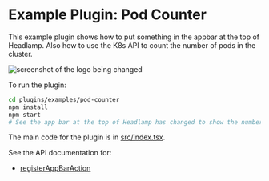 # Example Plugin: Pod Counter

This example plugin shows how to put something in the appbar at the top of Headlamp. Also how to
use the K8s API to count the number of pods in the cluster.

![screenshot of the logo being changed](../../../docs/development/plugins/images/podcounter_screenshot.png)

To run the plugin:

```bash
cd plugins/examples/pod-counter
npm install
npm start
# See the app bar at the top of Headlamp has changed to show the number of Pods.
```

The main code for the plugin is in [src/index.tsx](src/index.tsx).

See the API documentation for:

- [registerAppBarAction](https://headlamp.dev/docs/latest/development/api/modules/plugin_registry/#registerappbaraction)
